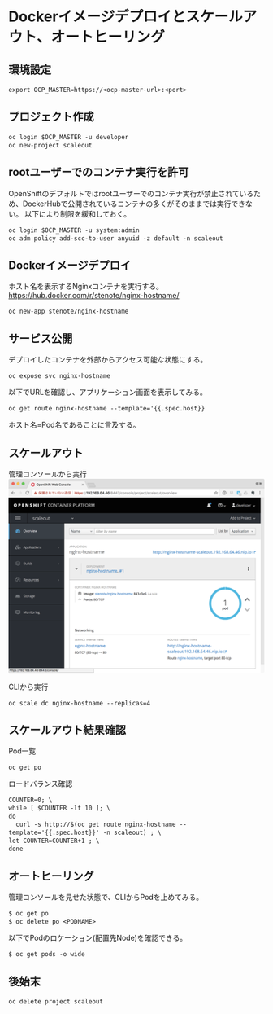 # Dockerイメージデプロイとスケールアウト、オートヒーリング

## 環境設定
```
export OCP_MASTER=https://<ocp-master-url>:<port>
```

## プロジェクト作成
```
oc login $OCP_MASTER -u developer
oc new-project scaleout
```

## rootユーザーでのコンテナ実行を許可
OpenShiftのデフォルトではrootユーザーでのコンテナ実行が禁止されているため、DockerHubで公開されているコンテナの多くがそのままでは実行できない。
以下により制限を緩和しておく。

```
oc login $OCP_MASTER -u system:admin
oc adm policy add-scc-to-user anyuid -z default -n scaleout
```

## Dockerイメージデプロイ
ホスト名を表示するNginxコンテナを実行する。
https://hub.docker.com/r/stenote/nginx-hostname/

```
oc new-app stenote/nginx-hostname
```

## サービス公開
デプロイしたコンテナを外部からアクセス可能な状態にする。

```
oc expose svc nginx-hostname
```

以下でURLを確認し、アプリケーション画面を表示してみる。

```
oc get route nginx-hostname --template='{{.spec.host}}
```

ホスト名=Pod名であることに言及する。

## スケールアウト
管理コンソールから実行
![Scaleout](scaleout_1.png)

CLIから実行

```
oc scale dc nginx-hostname --replicas=4
```

## スケールアウト結果確認
Pod一覧

```
oc get po
```

ロードバランス確認

```
COUNTER=0; \
while [ $COUNTER -lt 10 ]; \
do
  curl -s http://$(oc get route nginx-hostname --template='{{.spec.host}}' -n scaleout) ; \
let COUNTER=COUNTER+1 ; \
done
```

## オートヒーリング
管理コンソールを見せた状態で、CLIからPodを止めてみる。

```
$ oc get po
$ oc delete po <PODNAME>
```

以下でPodのロケーション(配置先Node)を確認できる。

```
$ oc get pods -o wide
```

## 後始末
```
oc delete project scaleout
```
